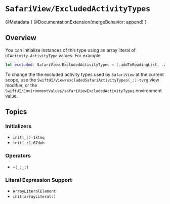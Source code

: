 # ``SafariView/ExcludedActivityTypes``

@Metadata {
    @DocumentationExtension(mergeBehavior: append)
}

## Overview

You can initialize instances of this type using an array literal of `UIActivity.ActivityType` values. For example:

```swift
let excluded: SafariView.ExcludedActivityTypes = [.addToReadingList, .airDrop, .print, .sharePlay]
```

To change the the excluded activity types used by ``SafariView`` at the current scope, use the ``SwiftUI/View/excludedSafariActivityTypes(_:)-tvrg`` view modifier, or the ``SwiftUI/EnvironmentValues/safariViewExcludedActivityTypes`` environment value.

## Topics

### Initializers

- ``init(_:)-1ktmq``
- ``init(_:)-67duh``

### Operators

- ``+(_:_:)``

### Literal Expression Support

- ``ArrayLiteralElement``
- ``init(arrayLiteral:)``

